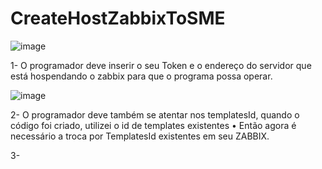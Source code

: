 # CreateHostZabbixToSME

 ![image](https://github.com/Alexandre3000z/CreateHostZabbixToSME/assets/166437649/1ab70312-21a4-465a-913e-7be4ed72acc9)
 
1- O programador deve inserir o seu Token e o endereço do servidor que está hospendando o zabbix para que o programa possa operar.

 ![image](https://github.com/Alexandre3000z/CreateHostZabbixToSME/assets/166437649/aca342ed-9ef4-472a-a0bc-59a786206124)
 
 2- O programador deve também se atentar nos templatesId, quando o código foi criado, utilizei o id de templates existentes
  • Então agora é necessário a troca por TemplatesId existentes em seu ZABBIX.

3- 
